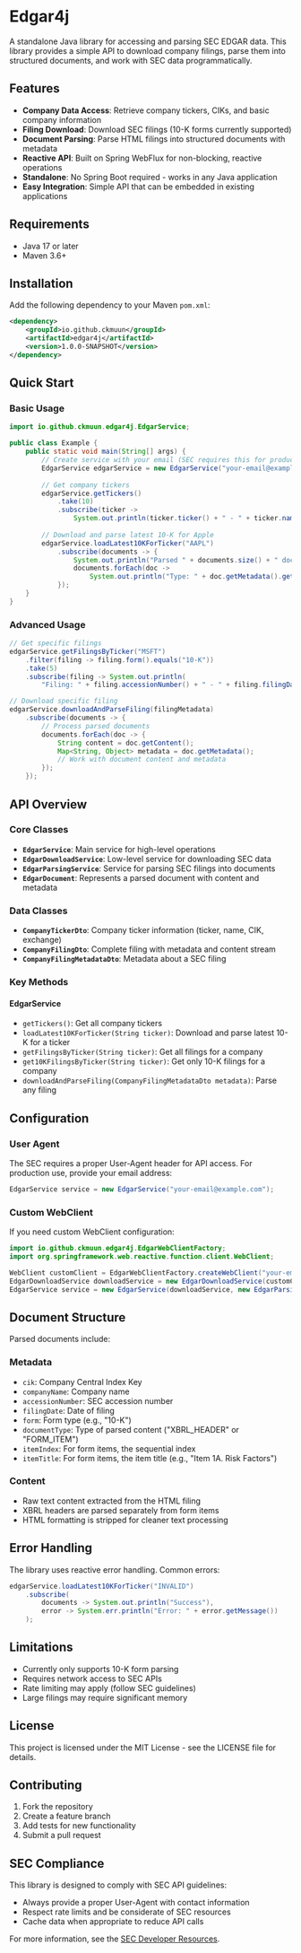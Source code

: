 # Edgar4j

A standalone Java library for accessing and parsing SEC EDGAR data. This library provides a simple API to download company filings, parse them into structured documents, and work with SEC data programmatically.

## Features

- **Company Data Access**: Retrieve company tickers, CIKs, and basic company information
- **Filing Download**: Download SEC filings (10-K forms currently supported) 
- **Document Parsing**: Parse HTML filings into structured documents with metadata
- **Reactive API**: Built on Spring WebFlux for non-blocking, reactive operations
- **Standalone**: No Spring Boot required - works in any Java application
- **Easy Integration**: Simple API that can be embedded in existing applications

## Requirements

- Java 17 or later
- Maven 3.6+

## Installation

Add the following dependency to your Maven `pom.xml`:

```xml
<dependency>
    <groupId>io.github.ckmuun</groupId>
    <artifactId>edgar4j</artifactId>
    <version>1.0.0-SNAPSHOT</version>
</dependency>
```

## Quick Start

### Basic Usage

```java
import io.github.ckmuun.edgar4j.EdgarService;

public class Example {
    public static void main(String[] args) {
        // Create service with your email (SEC requires this for production)
        EdgarService edgarService = new EdgarService("your-email@example.com");
        
        // Get company tickers
        edgarService.getTickers()
            .take(10)
            .subscribe(ticker -> 
                System.out.println(ticker.ticker() + " - " + ticker.name()));
        
        // Download and parse latest 10-K for Apple
        edgarService.loadLatest10KForTicker("AAPL")
            .subscribe(documents -> {
                System.out.println("Parsed " + documents.size() + " documents");
                documents.forEach(doc -> 
                    System.out.println("Type: " + doc.getMetadata().get("documentType")));
            });
    }
}
```

### Advanced Usage

```java
// Get specific filings
edgarService.getFilingsByTicker("MSFT")
    .filter(filing -> filing.form().equals("10-K"))
    .take(5)
    .subscribe(filing -> System.out.println(
        "Filing: " + filing.accessionNumber() + " - " + filing.filingDate()));

// Download specific filing
edgarService.downloadAndParseFiling(filingMetadata)
    .subscribe(documents -> {
        // Process parsed documents
        documents.forEach(doc -> {
            String content = doc.getContent();
            Map<String, Object> metadata = doc.getMetadata();
            // Work with document content and metadata
        });
    });
```

## API Overview

### Core Classes

- **`EdgarService`**: Main service for high-level operations
- **`EdgarDownloadService`**: Low-level service for downloading SEC data  
- **`EdgarParsingService`**: Service for parsing SEC filings into documents
- **`EdgarDocument`**: Represents a parsed document with content and metadata

### Data Classes

- **`CompanyTickerDto`**: Company ticker information (ticker, name, CIK, exchange)
- **`CompanyFilingDto`**: Complete filing with metadata and content stream
- **`CompanyFilingMetadataDto`**: Metadata about a SEC filing

### Key Methods

#### EdgarService

- `getTickers()`: Get all company tickers
- `loadLatest10KForTicker(String ticker)`: Download and parse latest 10-K for a ticker
- `getFilingsByTicker(String ticker)`: Get all filings for a company
- `get10KFilingsByTicker(String ticker)`: Get only 10-K filings for a company
- `downloadAndParseFiling(CompanyFilingMetadataDto metadata)`: Parse any filing

## Configuration

### User Agent

The SEC requires a proper User-Agent header for API access. For production use, provide your email address:

```java
EdgarService service = new EdgarService("your-email@example.com");
```

### Custom WebClient

If you need custom WebClient configuration:

```java
import io.github.ckmuun.edgar4j.EdgarWebClientFactory;
import org.springframework.web.reactive.function.client.WebClient;

WebClient customClient = EdgarWebClientFactory.createWebClient("your-email@example.com");
EdgarDownloadService downloadService = new EdgarDownloadService(customClient);
EdgarService service = new EdgarService(downloadService, new EdgarParsingService());
```

## Document Structure

Parsed documents include:

### Metadata
- `cik`: Company Central Index Key
- `companyName`: Company name
- `accessionNumber`: SEC accession number  
- `filingDate`: Date of filing
- `form`: Form type (e.g., "10-K")
- `documentType`: Type of parsed content ("XBRL_HEADER" or "FORM_ITEM")
- `itemIndex`: For form items, the sequential index
- `itemTitle`: For form items, the item title (e.g., "Item 1A. Risk Factors")

### Content
- Raw text content extracted from the HTML filing
- XBRL headers are parsed separately from form items
- HTML formatting is stripped for cleaner text processing

## Error Handling

The library uses reactive error handling. Common errors:

```java
edgarService.loadLatest10KForTicker("INVALID")
    .subscribe(
        documents -> System.out.println("Success"),
        error -> System.err.println("Error: " + error.getMessage())
    );
```

## Limitations

- Currently only supports 10-K form parsing
- Requires network access to SEC APIs
- Rate limiting may apply (follow SEC guidelines)
- Large filings may require significant memory

## License

This project is licensed under the MIT License - see the LICENSE file for details.

## Contributing

1. Fork the repository
2. Create a feature branch
3. Add tests for new functionality
4. Submit a pull request

## SEC Compliance

This library is designed to comply with SEC API guidelines:
- Always provide a proper User-Agent with contact information
- Respect rate limits and be considerate of SEC resources
- Cache data when appropriate to reduce API calls

For more information, see the [SEC Developer Resources](https://www.sec.gov/developer).
